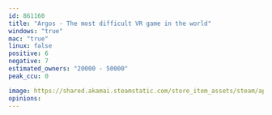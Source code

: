 ```yaml
---
id: 861160
title: "Argos - The most difficult VR game in the world"
windows: "true"
mac: "true"
linux: false
positive: 6
negative: 7
estimated_owners: "20000 - 50000"
peak_ccu: 0

image: https://shared.akamai.steamstatic.com/store_item_assets/steam/apps/861160/header.jpg?t=1586255183
opinions:
---
```

